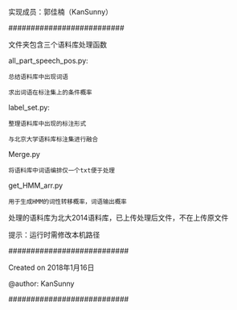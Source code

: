 ﻿实现成员：郭佳楠（KanSunny）

##########################

文件夹包含三个语料库处理函数

all_part_speech_pos.py:
	
	总结语料库中出现词语

	求出词语在标注集上的条件概率

label_set.py:

	整理语料库中出现的标注形式

	与北京大学语料库标注集进行融合

Merge.py

	将语料库中词语编排仅一个txt便于处理

get_HMM_arr.py

	用于生成HMM的词性转移概率，词语输出概率

处理的语料库为北大2014语料库，已上传处理后文件，不在上传原文件

提示：运行时需修改本机路径

###########################

Created on 2018年1月16日

@author: KanSunny

###########################